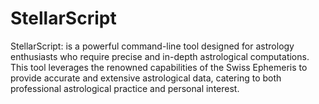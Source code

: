 # StellarScript
StellarScript: is a powerful command-line tool designed for astrology enthusiasts who require precise and in-depth astrological computations. This tool leverages the renowned capabilities of the Swiss Ephemeris to provide accurate and extensive astrological data, catering to both professional astrological practice and personal interest.
